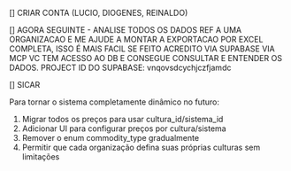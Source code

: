 [] CRIAR CONTA (LUCIO, DIOGENES, REINALDO)


[] AGORA SEGUINTE - ANALISE TODOS OS DADOS REF A UMA ORGANIZACAO E ME AJUDE A MONTAR A EXPORTACAO POR EXCEL COMPLETA, ISSO É MAIS FACIL SE FEITO ACREDITO VIA SUPABASE VIA MCP VC TEM ACESSO AO DB E CONSEGUE CONSULTAR E ENTENDER OS DADOS. PROJECT ID DO SUPABASE: vnqovsdcychjczfjamdc

[] SICAR

Para tornar o sistema completamente dinâmico no futuro:
1. Migrar todos os preços para usar cultura_id/sistema_id
2. Adicionar UI para configurar preços por cultura/sistema
3. Remover o enum commodity_type gradualmente
4. Permitir que cada organização defina suas próprias culturas sem limitações

